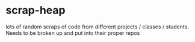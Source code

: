 # scrap-heap

lots of random scraps of code from different projects / classes / students. Needs to be broken up and put into their proper repos
